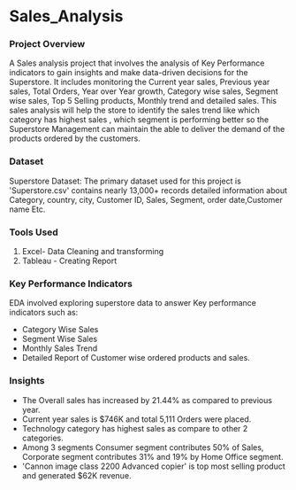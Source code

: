 # Sales_Analysis

### Project Overview
A Sales analysis project that involves the analysis of Key Performance indicators to gain insights and make data-driven decisions for the Superstore. It includes monitoring the Current year sales, Previous year sales, Total Orders, Year over Year growth, Category wise sales, Segment wise sales, Top 5 Selling products, Monthly trend and detailed sales. This sales analysis will help the store to identify the sales trend like which category has highest sales , which segment is performing better so the Superstore Management can maintain the able to deliver the demand of the products ordered by the customers.

### Dataset
Superstore Dataset: The primary dataset used for this project is 'Superstore.csv' contains nearly 13,000+ records detailed information about Category, country, city, Customer ID, Sales, Segment, order date,Customer name Etc.

### Tools Used
1. Excel- Data Cleaning and transforming
2. Tableau - Creating Report

### Key Performance Indicators
EDA involved exploring superstore data to answer Key performance indicators such as:
- Category Wise Sales
- Segment Wise Sales
- Monthly Sales Trend
- Detailed Report of Customer wise ordered products and sales.

### Insights
- The Overall sales has increased by 21.44% as compared to previous year.
- Current year sales is $746K and total 5,111 Orders were placed.
- Technology category has highest sales as compare to other 2 categories.
- Among 3 segments Consumer segment contributes 50% of Sales, Corporate segment contributes 31% and 19% by Home Office segment.
- 'Cannon image class 2200 Advanced copier' is top most selling product and generated $62K revenue.
